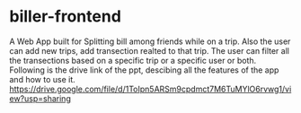 # biller-frontend
A Web App built for Splitting bill among friends while on a trip.
Also the user can add new trips, add transection realted to that trip. The user can filter all the transections based on a specific trip or a specific user or both.
Following is the drive link of the ppt, descibing all the features of the app and how to use it.
https://drive.google.com/file/d/1ToIpn5ARSm9cpdmct7M6TuMYlO6rvwg1/view?usp=sharing

